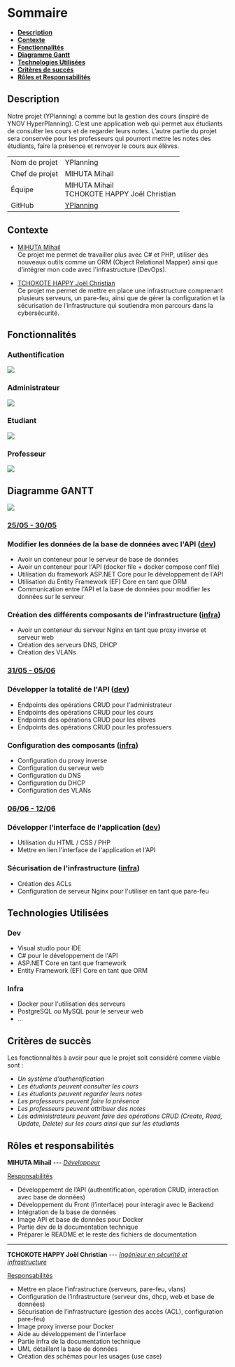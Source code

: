 # Sommaire
- [**Description**](#description)
- [**Contexte**](#contexte)
- [**Fonctionnalités**](#fonctionnalités)
- [**Diagramme Gantt**](#diagramme-gantt)
- [**Technologies Utilisées**](#technologies-utilisées)
- [**Critères de succés**](#critères-de-succès)
- [**Rôles et Responsabilités**](#rôles-et-responsabilités)

## Description
Notre projet (YPlanning) a comme but la gestion des cours (inspiré
de YNOV HyperPlanning). C’est une application web qui permet
aux étudiants de consulter les cours et de regarder leurs notes.
L’autre partie du projet sera conservée pour les professeurs qui
pourront mettre les notes des étudiants, faire la présence et
renvoyer le cours aux élèves.

|                |                                                          |
|:---------------|:---------------------------------------------------------|
| Nom de projet  | YPlanning                                                |
| Chef de projet | MIHUTA Mihail                                            |
| Équipe         | MIHUTA Mihail <br> TCHOKOTE HAPPY Joël Christian         |
| GitHub         | [YPlanning](https://github.com/MihutaMihail/YPlanning)   |


## Contexte
- <ins>MIHUTA Mihail</ins> <br>
Ce projet me permet de travailler plus avec C# et PHP, utiliser des
nouveaux outils comme un ORM (Object Relational Mapper) ainsi
que d’intégrer mon code avec l'infrastructure (DevOps).

- <ins>TCHOKOTE HAPPY Joël Christian</ins> <br>
Ce projet me permet de mettre en place une infrastructure
comprenant plusieurs serveurs, un pare-feu, ainsi que de gérer la
configuration et la sécurisation de l’infrastructure qui soutiendra
mon parcours dans la cybersécurité.

## Fonctionnalités
### Authentification
<img src="./Img/use_case_authentification.jpg">

### Administrateur
<img src="./Img/use_case_admin.jpg">

### Etudiant
<img src="./Img/use_case_etudiant.jpg">

### Professeur
<img src="./Img/use_case_prof.jpg">

## Diagramme GANTT
<img src="./../Gantt/gantt.JPG">

### <ins>25/05 - 30/05</ins>
### Modifier les données de la base de données avec l'API (<ins>dev</ins>)
- Avoir un conteneur pour le serveur de base de données
- Avoir un conteneur pour l'API (docker file + docker compose conf file)
- Utilisation du framework ASP.NET Core pour le développement de l'API
- Utilisation du Entity Framework (EF) Core en tant que ORM
- Communication entre l'API et la base de données pour modifier les données sur le serveur

### Création des différents composants de l'infrastructure (<ins>infra</ins>)
- Avoir un conteneur du serveur Nginx en tant que proxy inverse et serveur web
- Création des serveurs DNS, DHCP
- Création des VLANs

### <ins>31/05 - 05/06</ins>
### Développer la totalité de l'API (<ins>dev</ins>)
- Endpoints des opérations CRUD pour l'administrateur
- Endpoints des opérations CRUD pour les cours
- Endpoints des opérations CRUD pour les elèves
- Endpoints des opérations CRUD pour les professuers

### Configuration des composants (<ins>infra</ins>)
- Configuration du proxy inverse
- Configuration du serveur web
- Configuration du DNS
- Configuration du DHCP
- Configuration des VLANs

### <ins>06/06 - 12/06</ins>
### Développer l'interface de l'application (<ins>dev</ins>)
- Utilisation du HTML / CSS / PHP
- Mettre en lien l'interface de l'application et l'API

### Sécurisation de l'infrastructure (<ins>infra</ins>)
- Création des ACLs
- Configuration de serveur Nginx pour l'utiliser en tant que pare-feu

## Technologies Utilisées
### Dev
- Visual studio pour IDE
- C# pour le développement de l'API
- ASP.NET Core en tant que framework
- Entity Framework (EF) Core en tant que ORM

### Infra
- Docker pour l'utilisation des serveurs
- PostgreSQL ou MySQL pour le serveur web
- ...

## Critères de succès
Les fonctionnalités à avoir pour que le projet soit considéré comme viable sont :

- *Un système d’authentification*
- *Les étudiants peuvent consulter les cours* 
- *Les étudiants peuvent regarder leurs notes*
- *Les professeurs peuvent faire la présence*
- *Les professeurs peuvent attribuer des notes*
- *Les administrateurs peuvent faire des opérations CRUD (Create, Read, Update, Delete) sur les cours ainsi que sur les étudiants*

## Rôles et responsabilités
**MIHUTA Mihail** --- <ins>*Développeur*</ins>

<ins>Responsabilités</ins>
- Développement de l’API (authentification, opération CRUD, interaction avec base de données)
- Développement du Front (l’interface) pour interagir avec le Backend
- Intégration de la base de données
- Image API et base de données pour Docker
- Partie dev de la documentation technique
- Préparer le README et le reste des fichiers de documentation

---

**TCHOKOTE HAPPY Joël Christian** --- <ins>*Ingénieur en sécurité et infrastructure*</ins>

<ins>Responsabilités</ins>
- Mettre en place l’infrastructure (serveurs, pare-feu, vlans)
- Configuration de l’infrastructure (serveur dns, dhcp, web et base de données)
- Sécurisation de l’infrastructure (gestion des accès (ACL), configuration pare-feu)
- Image proxy inverse pour Docker
- Aide au développement de l'interface
- Partie infra de la documentation technique
- UML détaillant la base de données
- Création des schémas pour les usages (use case)
